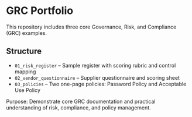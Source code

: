 # GRC Portfolio

This repository includes three core Governance, Risk, and Compliance (GRC) examples.

## Structure
- `01_risk_register` – Sample register with scoring rubric and control mapping
- `02_vendor_questionnaire` – Supplier questionnaire and scoring sheet
- `03_policies` – Two one-page policies: Password Policy and Acceptable Use Policy

Purpose: Demonstrate core GRC documentation and practical understanding of risk, compliance, and policy management.